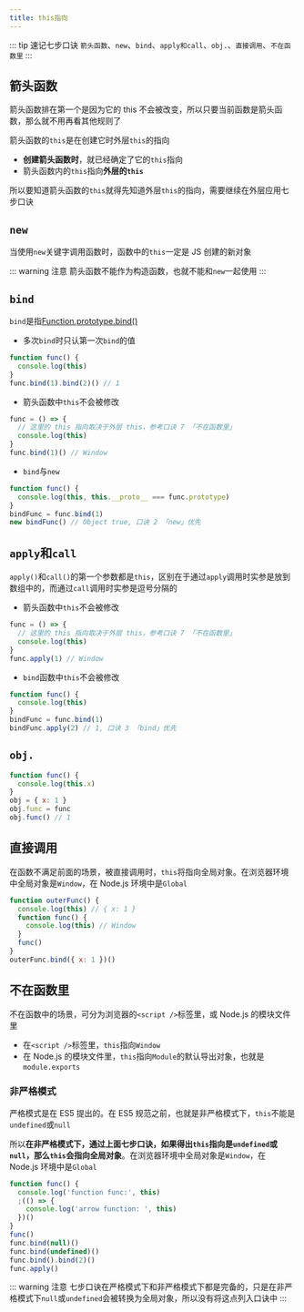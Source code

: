 ```yaml
---
title: this指向
---
```


::: tip 速记七步口诀
`箭头函数`、`new`、`bind`、`apply和call`、`obj.`、`直接调用`、`不在函数里`
:::

## 箭头函数

箭头函数排在第一个是因为它的 this 不会被改变，所以只要当前函数是箭头函数，那么就不用再看其他规则了

箭头函数的`this`是在创建它时外层`this`的指向

- **创建箭头函数时**，就已经确定了它的`this`指向
- 箭头函数内的`this`指向**外层的`this`**

所以要知道箭头函数的`this`就得先知道外层`this`的指向，需要继续在外层应用七步口诀

## `new`

当使用`new`关键字调用函数时，函数中的`this`一定是 JS 创建的新对象

::: warning 注意
箭头函数不能作为构造函数，也就不能和`new`一起使用
:::

## `bind`

`bind`是指[Function.prototype.bind()](https://developer.mozilla.org/zh-CN/docs/Web/JavaScript/Reference/Global_Objects/Function/bind)

- 多次`bind`时只认第一次`bind`的值

```js
function func() {
  console.log(this)
}
func.bind(1).bind(2)() // 1
```

- 箭头函数中`this`不会被修改

```js
func = () => {
  // 这里的 this 指向取决于外层 this，参考口诀 7 「不在函数里」
  console.log(this)
}
func.bind(1)() // Window
```

- `bind`与`new`

```js
function func() {
  console.log(this, this.__proto__ === func.prototype)
}
bindFunc = func.bind(1)
new bindFunc() // Object true, 口诀 2 「new」优先
```

## `apply`和`call`

`apply()`和`call()`的第一个参数都是`this`，区别在于通过`apply`调用时实参是放到数组中的，而通过`call`调用时实参是逗号分隔的

- 箭头函数中`this`不会被修改

```js
func = () => {
  // 这里的 this 指向取决于外层 this，参考口诀 7 「不在函数里」
  console.log(this)
}
func.apply(1) // Window
```

- `bind`函数中`this`不会被修改

```js
function func() {
  console.log(this)
}
bindFunc = func.bind(1)
bindFunc.apply(2) // 1, 口诀 3 「bind」优先
```

## `obj.`

```js
function func() {
  console.log(this.x)
}
obj = { x: 1 }
obj.func = func
obj.func() // 1
```

## 直接调用

在函数不满足前面的场景，被直接调用时，`this`将指向全局对象。在浏览器环境中全局对象是`Window`，在 Node.js 环境中是`Global`

```js
function outerFunc() {
  console.log(this) // { x: 1 }
  function func() {
    console.log(this) // Window
  }
  func()
}
outerFunc.bind({ x: 1 })()
```

## 不在函数里

不在函数中的场景，可分为浏览器的`<script />`标签里，或 Node.js 的模块文件里

- 在`<script />`标签里，`this`指向`Window`
- 在 Node.js 的模块文件里，`this`指向`Module`的默认导出对象，也就是`module.exports`

### 非严格模式

严格模式是在 ES5 提出的。在 ES5 规范之前，也就是非严格模式下，`this`不能是`undefined`或`null`

所以**在非严格模式下，通过上面七步口诀，如果得出`this`指向是`undefined`或`null`，那么`this`会指向全局对象**。在浏览器环境中全局对象是`Window`，在 Node.js 环境中是`Global`

```js
function func() {
  console.log('function func:', this)
  ;(() => {
    console.log('arrow function: ', this)
  })()
}
func()
func.bind(null)()
func.bind(undefined)()
func.bind().bind(2)()
func.apply()
```

::: warning 注意
七步口诀在严格模式下和非严格模式下都是完备的，只是在非严格模式下`null`或`undefined`会被转换为全局对象，所以没有将这点列入口诀中
:::

